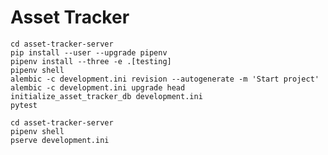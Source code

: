 # Asset Tracker

    cd asset-tracker-server
    pip install --user --upgrade pipenv
    pipenv install --three -e .[testing]
    pipenv shell
    alembic -c development.ini revision --autogenerate -m 'Start project'
    alembic -c development.ini upgrade head
    initialize_asset_tracker_db development.ini
    pytest

    cd asset-tracker-server
    pipenv shell
    pserve development.ini
